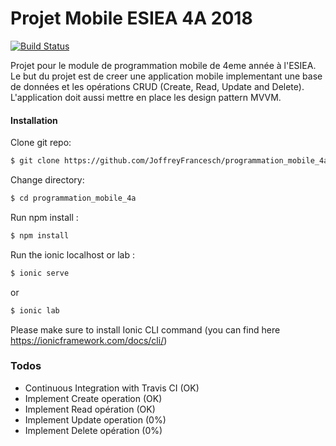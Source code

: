 # Projet Mobile ESIEA 4A 2018

[![Build Status](https://travis-ci.org/JoffreyFrancesch/programmation_mobile_4a.svg?branch=master)](https://travis-ci.org/JoffreyFrancesch/programmation_mobile_4a)

Projet pour le module de programmation mobile de 4eme année à l'ESIEA. Le but du projet est de creer une application mobile implementant une base de données et les opérations CRUD (Create, Read, Update and Delete). L'application doit aussi mettre en place les design pattern MVVM.

#### Installation
Clone git repo:
```sh
$ git clone https://github.com/JoffreyFrancesch/programmation_mobile_4a
```
Change directory:
```sh
$ cd programmation_mobile_4a
```
Run npm install :
```sh
$ npm install
````
Run the ionic localhost or lab :
```sh
$ ionic serve
``` 
or
```sh
$ ionic lab
```
Please make sure to install Ionic CLI command (you can find here https://ionicframework.com/docs/cli/)

### Todos

 - Continuous Integration with Travis CI (OK)
 - Implement Create operation (OK)
 - Implement Read opération (OK)
 - Implement Update operation (0%)
 - Implement Delete opération (0%)
